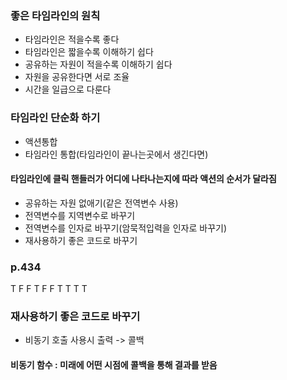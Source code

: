 ### 좋은 타임라인의 원칙

- 타임라인은 적을수록 좋다
- 타임라인은 짧을수록 이해하기 쉽다
- 공유하는 자원이 적을수록 이해하기 쉽다
- 자원을 공유한다면 서로 조율
- 시간을 일급으로 다룬다

### 타임라인 단순화 하기

- 액션통합
- 타임라인 통합(타임라인이 끝나는곳에서 생긴다면)

#### 타임라인에 클릭 핸들러가 어디에 나타나는지에 따라 액션의 순서가 달라짐
 - 공유하는 자원 없애기(같은 전역변수 사용)
 - 전역변수를 지역변수로 바꾸기
 - 전역변수를 인자로 바꾸기(암묵적입력을 인자로 바꾸기)
 - 재사용하기 좋은 코드로 바꾸기


### p.434
T F F T F F T T T T

### 재사용하기 좋은 코드로 바꾸기
- 비동기 호출 사용시 출력 -> 콜백


#### 비동기 함수 : 미래에 어떤 시점에 콜백을 통해 결과를 받음


 

